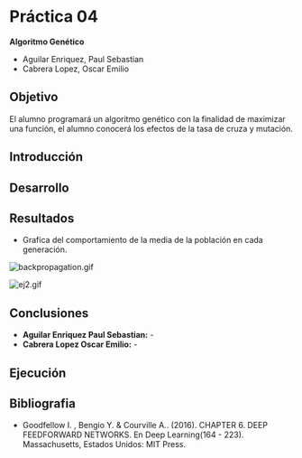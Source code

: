 # Práctica 04

__Algoritmo Genético__

- Aguilar Enriquez, Paul Sebastian
- Cabrera Lopez, Oscar Emilio

## Objetivo

El alumno programará un algoritmo genético con la finalidad de maximizar una
función, el alumno conocerá los efectos de la tasa de cruza y mutación.

## Introducción

## Desarrollo

## Resultados

- Grafica del comportamiento de la media de la población en cada generación.

![backpropagation.gif](backpropagation.gif)

![ej2.gif](ej2.gif)

## Conclusiones

- __Aguilar Enriquez Paul Sebastian:__ -
- __Cabrera Lopez Oscar Emilio:__ -

## Ejecución

## Bibliografia

- Goodfellow I. , Bengio Y. & Courville A.. (2016). CHAPTER 6. DEEP FEEDFORWARD
NETWORKS. En Deep Learning(164 - 223). Massachusetts, Estados Unidos: MIT
Press.
